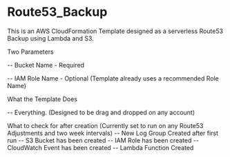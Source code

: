 # Route53_Backup

This is an AWS CloudFormation Template designed as a serverless Route53 Backup using Lambda and S3.

Two Parameters
     <p>
     -- Bucket Name - Required
     <p>
     -- IAM Role Name - Optional (Template already uses a recommended Role Name)
     <p>
What the Template Does
     <p>
     -- Everything. (Designed to be drag and dropped on any account)
     <p>
What to check for after creation  (Currently set to run on any Route53 Adjustments and two week intervals)
     -- New Log Group Created after first run
     -- S3 Bucket has been created
     -- IAM Role has been created
     -- CloudWatch Event has been created
     -- Lambda Function Created
